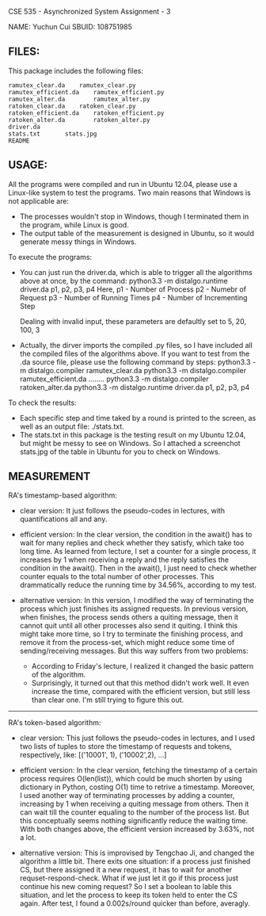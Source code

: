 CSE 535 - Asynchronized System
Assignment - 3

NAME:   Yuchun Cui
SBUID:  108751985


FILES:
----------------------------------------------------
This package includes the following files:

	ramutex_clear.da	ramutex_clear.py
	ramutex_efficient.da	ramutex_efficient.py
	ramutex_alter.da        ramutex_alter.py
	ratoken_clear.da	ratoken_clear.py
	ratoken_efficient.da	ratoken_efficient.py
	ratoken_alter.da      	ratoken_alter.py
	driver.da
	stats.txt		stats.jpg
	README  

USAGE:
----------------------------------------------------

All the programs were compiled and run in Ubuntu 12.04, please use a Linux-like system to test the programs. Two main reasons that Windows is not applicable are:
- The processes wouldn't stop in Windows, though I terminated them in the program, while Linux is good. 
- The output table of the measurement is designed in Ubuntu, so it would generate messy things in Windows. 

To execute the programs:

- You can just run the driver.da, which is able to trigger all the algorithms above at once, by the command: 
	python3.3 -m distalgo.runtime driver.da p1, p2, p3, p4
  Here, p1 - 
Number of Process
	p2 - Numebr of Request
	p3 - Number of Running Times
	p4 - Number of Incrementing Step

  Dealing with invalid input, these parameters are defaultly set to 5, 20, 100, 3
- Actually, the dirver imports the compiled .py files, so I have included all the compiled files of the algorithms above. If you want to test from the .da source file,   please use the following command by steps:
  	python3.3 -m distalgo.compiler ramutex_clear.da
	python3.3 -m distalgo.compiler ramutex_efficient.da
			........
	python3.3 -m distalgo.compiler ratoken_alter.da
	python3.3 -m distalgo.runtime driver.da p1, p2, p3, p4

To check the results:

- Each specific step and time taked by a round is printed to the screen, as well as an output file: ./stats.txt.
- The stats.txt in this package is the testing result on my Ubuntu 12.04, but might be messy to see on Windows. So I attached a screenchot stats.jpg of the table in Ubuntu for you to check on Windows.

MEASUREMENT
------------------------------------------------------

RA's timestamp-based algorithm:

- clear version: 
	It just follows the pseudo-codes in lectures, with quantifications all and any.

- efficient version:
	In the clear version, the condition in the await() has to wait for many replies and check whether they satisfy, which take too long time. As learned from lecture, I set a counter for a single process, it increases by 1 when receiving a reply and the reply satisfies the condition in the await(). Then in the await(), I just need to check whether counter equals to the total number of other processes. This drammatically reduce the running time by 34.56%, according to my test.

- alternative version:
	In this version, I modified the way of terminating the process which just finishes its assigned requests. In previous version, when finishes, the process sends others a quiting message, then it cannot quit until all other processes also send it quiting. 
	I think this might take more time, so I try to terminate the finishing process, and remove it from the process-set, which might reduce some time of sending/receiving messages. But this way suffers from two problems:
	- According to Friday's lecture, I realized it changed the basic pattern of the algorithm.
	- Surprisingly, it turned out that this method didn't work well. It even increase the time, compared with the efficient version, but still less than clear one. I'm still trying to figure this out.

-------------------------------------------------------
RA's token-based algorithm:

- clear version:
	This just follows the pseudo-codes in lectures, and I used two lists of tuples to store the timestamp of requests and tokens, respectively, like: [('10001', 1), ('10002',2), ...]

- efficient version:
	In the clear version, fetching the timestamp of a certain process requires O(len(list)), which could be much shorten by using dictionary in Python, costing O(1) time to retrive a timestamp.
	Moreover, I used another way of terminating processes by adding a counter, increasing by 1 when receiving a quiting message from others. Then it can wait till the counter equaling to the number of the process list. But this conceptually seems nothing significantly reduce the waiting time. 
	With both changes above, the efficient version increased by 3.63%, not a lot.

- alternative version:
	This is improvised by Tengchao Ji, and changed the algorithm a little bit. There exits one situation: if a process just finished CS, but there assigned it a new request, it has to wait for another requset-respond-check. What if we just let it go if this process just continue his new coming request? So I set a boolean to lable this situation, and let the process to keep its token held to enter the CS again. After test, I found a 0.002s/round quicker than before, averagly.  

	
